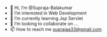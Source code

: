 - 👋 Hi, I’m @Supraja-Balakumar
- 👀 I’m interested in Web Development
- 🌱 I’m currently learning Jsp Servlet
- 💞️ I’m looking to collaborate on ...
- 📫 How to reach me suprajaa33@gmail.com

<!---
Supraja-Balakumar/Supraja-Balakumar is a ✨ special ✨ repository because its `README.md` (this file) appears on your GitHub profile.
You can click the Preview link to take a look at your changes.
--->
